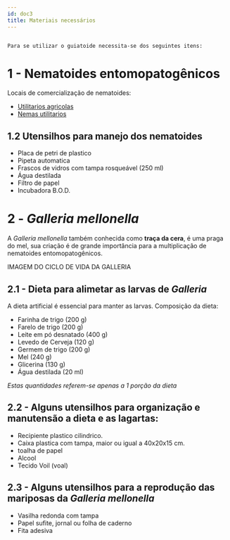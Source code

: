 ```yaml
---
id: doc3
title: Materiais necessários
---
```



<!-- Check the [documentation](https://docusaurus.io) for how to use Docusaurus. -->

<code class="hljs css language-jsx">
Para se utilizar o guiatoide necessita-se dos seguintes itens:
</code>

# 1 - Nematoides entomopatogênicos

Locais de comercialização de nematoides:

* <a href="https://www.google.com" target="}_blank">Utilitarios agricolas</a>
* <a href="https://www.google.com" target="}_blank">Nemas utilitarios</a>

## 1.2 Utensilhos para manejo dos nematoides

* Placa de petri de plastico 
* Pipeta automatica
* Frascos de vidros com tampa rosqueável (250 ml)
* Água destilada
* Filtro de papel
* Incubadora B.O.D. 


# 2 - <i>Galleria mellonella</i>

A <i>Galleria mellonella</i> também conhecida como **traça da cera**, é uma praga do mel, sua criação é de grande importância para a multiplicação de nematoides entomopatogênicos. 

IMAGEM DO CICLO DE VIDA DA GALLERIA

## 2.1 - Dieta para alimetar as larvas de <i>Galleria</i>

A dieta artificial é essencial para manter as larvas. Composição da dieta:

* Farinha de trigo (200 g)
* Farelo de trigo (200 g)
* Leite em pó desnatado (400 g)
* Levedo de Cerveja (120 g)
* Germem de trigo (200 g)
* Mel (240 g)
* Glicerina (130 g)
* Água destilada (20 ml)

*Estas quantidades referem-se apenas a 1 porção da dieta*

## 2.2 - Alguns utensilhos para organização e manutensão a dieta e as lagartas:

* Recipiente plastico cilindrico.
* Caixa plastica com tampa, maior ou igual a 40x20x15 cm.
* toalha de papel
* Alcool
* Tecido Voil (voal)

## 2.3 - Alguns utensilhos para a reprodução das mariposas da <i>Galleria mellonella</i>

* Vasilha redonda com tampa
* Papel sufite, jornal ou folha de caderno
* Fita adesiva 






